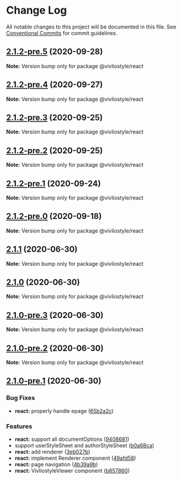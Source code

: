 # Change Log

All notable changes to this project will be documented in this file.
See [Conventional Commits](https://conventionalcommits.org) for commit guidelines.

## [2.1.2-pre.5](https://github.com/vivliostyle/vivliostyle.js/compare/v2.1.2-pre.4...v2.1.2-pre.5) (2020-09-28)

**Note:** Version bump only for package @vivliostyle/react

## [2.1.2-pre.4](https://github.com/vivliostyle/vivliostyle.js/compare/v2.1.2-pre.3...v2.1.2-pre.4) (2020-09-27)

**Note:** Version bump only for package @vivliostyle/react

## [2.1.2-pre.3](https://github.com/vivliostyle/vivliostyle.js/compare/v2.1.2-pre.2...v2.1.2-pre.3) (2020-09-25)

**Note:** Version bump only for package @vivliostyle/react

## [2.1.2-pre.2](https://github.com/vivliostyle/vivliostyle.js/compare/v2.1.2-pre.1...v2.1.2-pre.2) (2020-09-25)

**Note:** Version bump only for package @vivliostyle/react

## [2.1.2-pre.1](https://github.com/vivliostyle/vivliostyle.js/compare/v2.1.2-pre.0...v2.1.2-pre.1) (2020-09-24)

**Note:** Version bump only for package @vivliostyle/react

## [2.1.2-pre.0](https://github.com/vivliostyle/vivliostyle.js/compare/v2.1.1...v2.1.2-pre.0) (2020-09-18)

**Note:** Version bump only for package @vivliostyle/react

## [2.1.1](https://github.com/vivliostyle/vivliostyle.js/compare/v2.1.0...v2.1.1) (2020-06-30)

**Note:** Version bump only for package @vivliostyle/react

## [2.1.0](https://github.com/vivliostyle/vivliostyle.js/compare/v2.1.0-pre.3...v2.1.0) (2020-06-30)

**Note:** Version bump only for package @vivliostyle/react

## [2.1.0-pre.3](https://github.com/vivliostyle/vivliostyle.js/compare/v2.1.0-pre.2...v2.1.0-pre.3) (2020-06-30)

**Note:** Version bump only for package @vivliostyle/react

## [2.1.0-pre.2](https://github.com/vivliostyle/vivliostyle.js/compare/v2.1.0-pre.1...v2.1.0-pre.2) (2020-06-30)

**Note:** Version bump only for package @vivliostyle/react

## [2.1.0-pre.1](https://github.com/vivliostyle/vivliostyle.js/compare/v2.1.0-pre.0...v2.1.0-pre.1) (2020-06-30)

### Bug Fixes

- **react:** properly handle epage ([65b2a2c](https://github.com/vivliostyle/vivliostyle.js/commit/65b2a2c439dbe7e0e7a65ed6decb9f351e67157b))

### Features

- **react:** support all documentOptions ([9408681](https://github.com/vivliostyle/vivliostyle.js/commit/940868170a2caa117104414ff772da0a52d29c2b))
- support userStyleSheet and authorStyleSheet ([b0a68ca](https://github.com/vivliostyle/vivliostyle.js/commit/b0a68ca4517c67ede042fbda3b953a9a73eb50c8))
- **react:** add renderer ([3eb027b](https://github.com/vivliostyle/vivliostyle.js/commit/3eb027b5e231386cd23430d192741a9eda330c2c))
- **react:** implement Renderer component ([49afd58](https://github.com/vivliostyle/vivliostyle.js/commit/49afd58e5a5a8434516502790fedfae6988c16b5))
- **react:** page navigation ([4b39a9b](https://github.com/vivliostyle/vivliostyle.js/commit/4b39a9b7854a1397da566229394d73c1d7033f06))
- **react:** VivliostyleViewer component ([b857860](https://github.com/vivliostyle/vivliostyle.js/commit/b85786010211f5f62c1159c4241bd82cc3f8644d))
